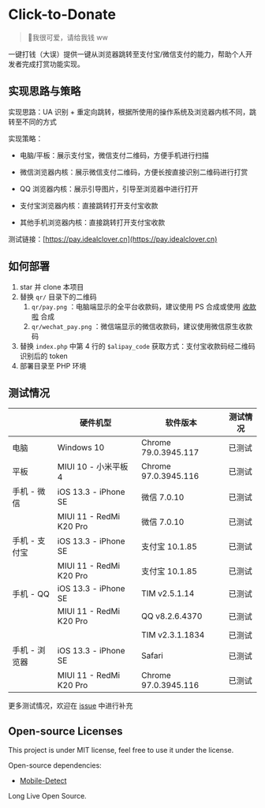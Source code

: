 # Click-to-Donate

> 💸我很可爱，请给我钱 ww

一键打钱（大误）提供一键从浏览器跳转至支付宝/微信支付的能力，帮助个人开发者完成打赏功能实现。

## 实现思路与策略

实现思路：UA 识别 + 重定向跳转，根据所使用的操作系统及浏览器内核不同，跳转至不同的方式

实现策略：

* 电脑/平板：展示支付宝，微信支付二维码，方便手机进行扫描

* 微信浏览器内核：展示微信支付二维码，方便长按直接识别二维码进行打赏

* QQ 浏览器内核：展示引导图片，引导至浏览器中进行打开

* 支付宝浏览器内核：直接跳转打开支付宝收款

* 其他手机浏览器内核：直接跳转打开支付宝收款

测试链接：[https://pay.idealclover.cn](https://pay.idealclover.cn)

## 如何部署

1. star 并 clone 本项目
2. 替换 ```qr/```  目录下的二维码
   1. ```qr/pay.png``` ：电脑端显示的全平台收款码，建议使用 PS 合成或使用 [收款啦](https://qr.52ecy.cn/) 合成
   2. ```qr/wechat_pay.png``` ：微信端显示的微信收款码，建议使用微信原生收款码
3. 替换 ```index.php``` 中第 4 行的 ```$alipay_code``` 获取方式：支付宝收款码经二维码识别后的 token
4. 部署目录至 PHP 环境

## 测试情况

|               | 硬件机型                | 软件版本             | 测试情况 |
| ------------- | ----------------------- | -------------------- | -------- |
| 电脑          | Windows 10              | Chrome 79.0.3945.117 | 已测试   |
| 平板          | MIUI 10 - 小米平板 4    | Chrome 97.0.3945.116 | 已测试   |
| 手机 - 微信   | iOS 13.3 - iPhone SE    | 微信 7.0.10          | 已测试   |
|               | MIUI 11 - RedMi K20 Pro | 微信 7.0.10          | 已测试   |
| 手机 - 支付宝 | iOS 13.3 - iPhone SE    | 支付宝 10.1.85       | 已测试   |
|               | MIUI 11 - RedMi K20 Pro | 支付宝 10.1.85       | 已测试   |
| 手机 - QQ     | iOS 13.3 - iPhone SE    | TIM v2.5.1.14        | 已测试   |
|               | MIUI 11 - RedMi K20 Pro | QQ v8.2.6.4370       | 已测试   |
|               |                         | TIM v2.3.1.1834      | 已测试   |
| 手机 - 浏览器 | iOS 13.3 - iPhone SE    | Safari               | 已测试   |
|               | MIUI 11 - RedMi K20 Pro | Chrome 97.0.3945.116 | 已测试   |

更多测试情况，欢迎在 [issue](https://github.com/idealclover/Click-to-Donate/issues) 中进行补充

## Open-source Licenses

This project is under MIT license, feel free to use it under the license.

Open-source dependencies:
* [Mobile-Detect](https://github.com/serbanghita/Mobile-Detect)

Long Live Open Source.



